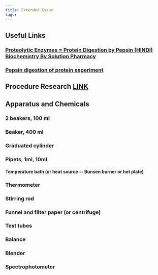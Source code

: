 ```yaml
---
title: Extended Essay
tags:
---
```


## Useful Links
### [Proteolytic Enzymes = Protein Digestion by Pepsin (HINDI) Biochemistry By Solution Pharmacy](https://www.youtube.com/watch?v=_BPEuLcR4_I)
### [Pepsin digestion of protein experiment](https://www.youtube.com/watch?v=OgMBQVt0mz4)
## **Procedure Research** [LINK](https://user.eng.umd.edu/~nsw/ench485/lab3.htm)
## Apparatus and Chemicals
### 2 beakers, 100 ml
### Beaker, 400 ml
### Graduated cylinder
### Pipets, 1ml, 10ml
#### Temperature bath (or heat source -- Bunsen burner or hot plate)
### Thermometer
### Stirring rod
### Funnel and filter paper (or centrifuge)
### Test tubes
### Balance
### Blender
### Spectrophotometer
